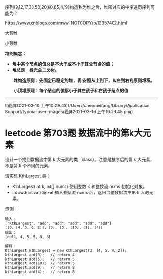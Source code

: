序列{9,12,17,30,50,20,60,65,4,19}构造称为堆之后，堆所对应的中序遍历序列可能为？

https://www.cnblogs.com/mww-NOTCOPY/p/12357402.html

大顶堆

小顶堆

**堆的概念：**

- **堆中某个节点的值总是不大于或不小于其父节点的值；**
- **堆总是一棵完全二叉树。**



　　**堆构造原则：先固定已稳定的堆，再 安照从上到下，从左到右的原则堆积。**

　　**小顶堆原理：每个结点的值都小于其左孩子和右孩子结点的值**

____

![截屏2021-03-16 上午10.29.45](/Users/chenmeifang/Library/Application Support/typora-user-images/截屏2021-03-16 上午10.29.45.png)



# leetcode 第703题 数据流中的第k大元素

设计一个找到数据流中第 k 大元素的类（class）。注意是排序后的第 k 大元素，不是第 k 个不同的元素。

请实现 KthLargest 类：

* KthLargest(int k, int[] nums) 使用整数 k 和整数流 nums 初始化对象。
* int add(int val) 将 val 插入数据流 nums 后，返回当前数据流中第 k 大的元素。


示例：

```
输入：
["KthLargest", "add", "add", "add", "add", "add"]
[[3, [4, 5, 8, 2]], [3], [5], [10], [9], [4]]
输出：
[null, 4, 5, 5, 8, 8]

解释：
KthLargest kthLargest = new KthLargest(3, [4, 5, 8, 2]);
kthLargest.add(3);   // return 4
kthLargest.add(5);   // return 5
kthLargest.add(10);  // return 5
kthLargest.add(9);   // return 8
kthLargest.add(4);   // return 8
```





































